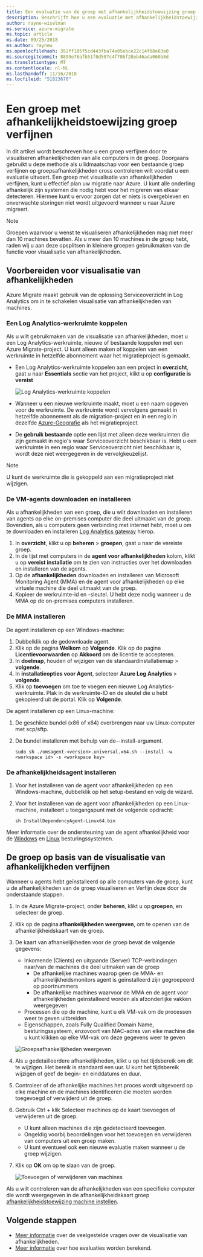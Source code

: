 ```yaml
---
title: Een evaluatie van de groep met afhankelijkheidstoewijzing groep in Azure Migrate verfijnen | Microsoft Docs
description: Beschrijft hoe u een evaluatie met afhankelijkheidstoewijzing groep in de service Azure Migrate verfijnen.
author: rayne-wiselman
ms.service: azure-migrate
ms.topic: article
ms.date: 09/25/2018
ms.author: raynew
ms.openlocfilehash: 352ff105f5cd443fba74e05ebce22c14f08e63a0
ms.sourcegitcommit: 8899e76afb51f0d507c4f786f28eb46ada060b8d
ms.translationtype: MT
ms.contentlocale: nl-NL
ms.lasthandoff: 11/16/2018
ms.locfileid: "51823670"
---
```

# <a name="refine-a-group-using-group-dependency-mapping"></a>Een groep met afhankelijkheidstoewijzing groep verfijnen

In dit artikel wordt beschreven hoe u een groep verfijnen door te visualiseren afhankelijkheden van alle computers in de groep. Doorgaans gebruikt u deze methode als u lidmaatschap voor een bestaande groep verfijnen op groepsafhankelijkheden cross controleren wilt voordat u een evaluatie uitvoert. Een groep met visualisatie van afhankelijkheden verfijnen, kunt u effectief plan uw migratie naar Azure. U kunt alle onderling afhankelijk zijn systemen die nodig hebt voor het migreren van elkaar detecteren. Hiermee kunt u ervoor zorgen dat er niets is overgebleven en onverwachte storingen niet wordt uitgevoerd wanneer u naar Azure migreert.


> [!NOTE]
> Groepen waarvoor u wenst te visualiseren afhankelijkheden mag niet meer dan 10 machines bevatten. Als u meer dan 10 machines in de groep hebt, raden wij u aan deze opsplitsen in kleinere groepen gebruikmaken van de functie voor visualisatie van afhankelijkheden.


## <a name="prepare-for-dependency-visualization"></a>Voorbereiden voor visualisatie van afhankelijkheden
Azure Migrate maakt gebruik van de oplossing Serviceoverzicht in Log Analytics om in te schakelen visualisatie van afhankelijkheden van machines.

### <a name="associate-a-log-analytics-workspace"></a>Een Log Analytics-werkruimte koppelen
Als u wilt gebruikmaken van de visualisatie van afhankelijkheden, moet u een Log Analytics-werkruimte, nieuwe of bestaande koppelen met een Azure Migrate-project. U kunt alleen maken of koppelen van een werkruimte in hetzelfde abonnement waar het migratieproject is gemaakt.

- Een Log Analytics-werkruimte koppelen aan een project in **overzicht**, gaat u naar **Essentials** sectie van het project, klikt u op **configuratie is vereist**

    ![Log Analytics-werkruimte koppelen](./media/concepts-dependency-visualization/associate-workspace.png)

- Wanneer u een nieuwe werkruimte maakt, moet u een naam opgeven voor de werkruimte. De werkruimte wordt vervolgens gemaakt in hetzelfde abonnement als de migration-project en in een regio in dezelfde [Azure-Geografie](https://azure.microsoft.com/global-infrastructure/geographies/) als het migratieproject.
- De **gebruik bestaande** optie een lijst met alleen deze werkruimten die zijn gemaakt in regio's waar Serviceoverzicht beschikbaar is. Hebt u een werkruimte in een regio waar Serviceoverzicht niet beschikbaar is, wordt deze niet weergegeven in de vervolgkeuzelijst.

> [!NOTE]
> U kunt de werkruimte die is gekoppeld aan een migratieproject niet wijzigen.

### <a name="download-and-install-the-vm-agents"></a>De VM-agents downloaden en installeren
Als u afhankelijkheden van een groep, die u wilt downloaden en installeren van agents op elke on-premises computer die deel uitmaakt van de groep. Bovendien, als u computers geen verbinding met internet hebt, moet u om te downloaden en installeren [Log Analytics gateway](../log-analytics/log-analytics-oms-gateway.md) hierop.

1. In **overzicht**, klikt u op **beheren** > **groepen**, gaat u naar de vereiste groep.
2. In de lijst met computers in de **agent voor afhankelijkheden** kolom, klikt u op **vereist installatie** om te zien van instructies over het downloaden en installeren van de agents.
3. Op de **afhankelijkheden** downloaden en installeren van Microsoft Monitoring Agent (MMA) en de agent voor afhankelijkheden op elke virtuele machine die deel uitmaakt van de groep.
4. Kopieer de werkruimte-id en -sleutel. U hebt deze nodig wanneer u de MMA op de on-premises computers installeren.

### <a name="install-the-mma"></a>De MMA installeren

De agent installeren op een Windows-machine:

1. Dubbelklik op de gedownloade agent.
2. Klik op de pagina **Welkom** op **Volgende**. Klik op de pagina **Licentievoorwaarden** op **Akkoord** om de licentie te accepteren.
3. In **doelmap**, houden of wijzigen van de standaardinstallatiemap > **volgende**.
4. In **installatieopties voor Agent**, selecteer **Azure Log Analytics** > **volgende**.
5. Klik op **toevoegen** om toe te voegen een nieuwe Log Analytics-werkruimte. Plak in de werkruimte-ID en de sleutel die u hebt gekopieerd uit de portal. Klik op **Volgende**.


De agent installeren op een Linux-machine:

1. De geschikte bundel (x86 of x64) overbrengen naar uw Linux-computer met scp/sftp.
2. De bundel installeren met behulp van de--install-argument.

    ```sudo sh ./omsagent-<version>.universal.x64.sh --install -w <workspace id> -s <workspace key>```


### <a name="install-the-dependency-agent"></a>De afhankelijkheidsagent installeren
1. Voor het installeren van de agent voor afhankelijkheden op een Windows-machine, dubbelklik op het setup-bestand en volg de wizard.
2. Voor het installeren van de agent voor afhankelijkheden op een Linux-machine, installeert u toegangspunt met de volgende opdracht:

    ```sh InstallDependencyAgent-Linux64.bin```

Meer informatie over de ondersteuning van de agent afhankelijkheid voor de [Windows](../azure-monitor/insights/service-map-configure.md#supported-windows-operating-systems) en [Linux](../azure-monitor/insights/service-map-configure.md#supported-linux-operating-systems) besturingssystemen.

## <a name="refine-the-group-based-on-dependency-visualization"></a>De groep op basis van de visualisatie van afhankelijkheden verfijnen
Wanneer u agents hebt geïnstalleerd op alle computers van de groep, kunt u de afhankelijkheden van de groep visualiseren en Verfijn deze door de onderstaande stappen.

1. In de Azure Migrate-project, onder **beheren**, klikt u op **groepen**, en selecteer de groep.
2. Klik op de pagina **afhankelijkheden weergeven**, om te openen van de afhankelijkheidskaart van de groep.
3. De kaart van afhankelijkheden voor de groep bevat de volgende gegevens:
    - Inkomende (Clients) en uitgaande (Server) TCP-verbindingen naar/van de machines die deel uitmaken van de groep
        - De afhankelijke machines waarop geen de MMA- en afhankelijkheidsmonitors agent is geïnstalleerd zijn gegroepeerd op poortnummers
        - De afhankelijke machines waarvoor de MMA en de agent voor afhankelijkheden geïnstalleerd worden als afzonderlijke vakken weergegeven
    - Processen die op de machine, kunt u elk VM-vak om de processen weer te geven uitbreiden
    - Eigenschappen, zoals Fully Qualified Domain Name, besturingssysteem, enzovoort van MAC-adres van elke machine die u kunt klikken op elke VM-vak om deze gegevens weer te geven

     ![Groepsafhankelijkheden weergeven](./media/how-to-create-group-dependencies/view-group-dependencies.png)

3. Als u gedetailleerdere afhankelijkheden, klikt u op het tijdsbereik om dit te wijzigen. Het bereik is standaard een uur. U kunt het tijdsbereik wijzigen of geef de begin- en einddatums en duur.
4. Controleer of de afhankelijke machines het proces wordt uitgevoerd op elke machine en de machines identificeren die moeten worden toegevoegd of verwijderd uit de groep.
5. Gebruik Ctrl + klik Selecteer machines op de kaart toevoegen of verwijderen uit de groep.
    - U kunt alleen machines die zijn gedetecteerd toevoegen.
    - Ongeldig voorbij beoordelingen voor het toevoegen en verwijderen van computers uit een groep maken.
    - U kunt eventueel ook een nieuwe evaluatie maken wanneer u de groep wijzigen.
5. Klik op **OK** om op te slaan van de groep.

    ![Toevoegen of verwijderen van machines](./media/how-to-create-group-dependencies/add-remove.png)

Als u wilt controleren van de afhankelijkheden van een specifieke computer die wordt weergegeven in de afhankelijkheidskaart groep [afhankelijkheidstoewijzing machine instellen](how-to-create-group-machine-dependencies.md).


## <a name="next-steps"></a>Volgende stappen
- [Meer informatie](https://docs.microsoft.com/azure/migrate/resources-faq#dependency-visualization) over de veelgestelde vragen over de visualisatie van afhankelijkheden.
- [Meer informatie](concepts-assessment-calculation.md) over hoe evaluaties worden berekend.
